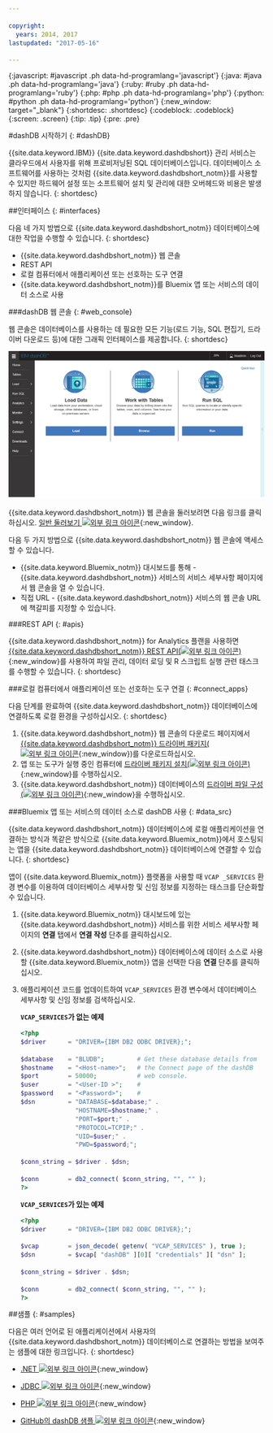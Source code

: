 ```yaml
---

copyright:
  years: 2014, 2017
lastupdated: "2017-05-16"

---
```


<!-- Attribute definitions --> 
{:javascript: #javascript .ph data-hd-programlang='javascript'}
{:java: #java .ph data-hd-programlang='java'}
{:ruby: #ruby .ph data-hd-programlang='ruby'}
{:php: #php .ph data-hd-programlang='php'}
{:python: #python .ph data-hd-programlang='python'}
{:new_window: target="_blank"}
{:shortdesc: .shortdesc}
{:codeblock: .codeblock}
{:screen: .screen}
{:tip: .tip}
{:pre: .pre}

#dashDB 시작하기
{: #dashDB}

{{site.data.keyword.IBM}} {{site.data.keyword.dashdbshort}} 관리 서비스는 클라우드에서 사용자를 위해 프로비저닝된 SQL 데이터베이스입니다. 데이터베이스 소프트웨어를 사용하는 것처럼 {{site.data.keyword.dashdbshort_notm}}를 사용할 수 있지만 하드웨어 설정 또는 소프트웨어 설치 및 관리에 대한 오버헤드와 비용은 발생하지 않습니다.
{: shortdesc}

##인터페이스
{: #interfaces}

다음 네 가지 방법으로 {{site.data.keyword.dashdbshort_notm}} 데이터베이스에 대한 작업을 수행할 수 있습니다.
{: shortdesc}

   * {{site.data.keyword.dashdbshort_notm}} 웹 콘솔
   * REST API
   * 로컬 컴퓨터에서 애플리케이션 또는 선호하는 도구 연결
   * {{site.data.keyword.dashdbshort_notm}}를 Bluemix 앱 또는 서비스의 데이터 소스로 사용

###dashDB 웹 콘솔
{: #web_console}

웹 콘솔은 데이터베이스를 사용하는 데 필요한 모든 기능(로드 기능, SQL 편집기, 드라이버 다운로드 등)에 대한 그래픽 인터페이스를 제공합니다.
{: shortdesc}

![{{site.data.keyword.dashdbshort_notm}} 웹 콘솔 대시보드 페이지 보기](images/console_v1.jpg)
<!-- ![View of {{site.data.keyword.dashdbshort_notm}} web console dashboard page](images/console_v2.jpg) -->

{{site.data.keyword.dashdbshort_notm}} 웹 콘솔을 둘러보려면 다음 링크를 클릭하십시오. [일반 둘러보기 ![외부 링크 아이콘](../../icons/launch-glyph.svg "외부 링크 아이콘")](http://ibm.biz/dashdb-general-quick-tour){:new_window}.

다음 두 가지 방법으로 {{site.data.keyword.dashdbshort_notm}} 웹 콘솔에 액세스할 수 있습니다.
   * {{site.data.keyword.Bluemix_notm}} 대시보드를 통해 - {{site.data.keyword.dashdbshort_notm}} 서비스의 서비스 세부사항 페이지에서 웹 콘솔을 열 수 있습니다.
   * 직접 URL - {{site.data.keyword.dashdbshort_notm}} 서비스의 웹 콘솔 URL에 책갈피를 지정할 수 있습니다.

###REST API
{: #apis}

{{site.data.keyword.dashdbshort_notm}} for Analytics 플랜을 사용하면 [{{site.data.keyword.dashdbshort_notm}} REST API(![외부 링크 아이콘](../../icons/launch-glyph.svg "외부 링크 아이콘"))](http://ibm.biz/dashdb-api){:new_window}를 사용하여 파일 관리, 데이터 로딩 및 R 스크립트 실행 관련 태스크를 수행할 수 있습니다.
{: shortdesc}

###로컬 컴퓨터에서 애플리케이션 또는 선호하는 도구 연결
{: #connect_apps}

다음 단계를 완료하여 {{site.data.keyword.dashdbshort_notm}} 데이터베이스에 연결하도록 로컬 환경을 구성하십시오.
{: shortdesc}

1. {{site.data.keyword.dashdbshort_notm}} 웹 콘솔의 다운로드 페이지에서 [{{site.data.keyword.dashdbshort_notm}} 드라이버 패키지(![외부 링크 아이콘](../../icons/launch-glyph.svg "외부 링크 아이콘")](https://www.ibm.com/support/knowledgecenter/SS6NHC/com.ibm.swg.im.dashdb.doc/connecting/connect_driver_package.html){:new_window})를 다운로드하십시오.
2. 앱 또는 도구가 실행 중인 컴퓨터에 [드라이버 패키지 설치(![외부 링크 아이콘](../../icons/launch-glyph.svg "외부 링크 아이콘"))](https://www.ibm.com/support/knowledgecenter/SS6NHC/com.ibm.swg.im.dashdb.doc/connecting/connect_driver_package_install.html){:new_window}를 수행하십시오.
3. {{site.data.keyword.dashdbshort_notm}} 데이터베이스의 [드라이버 파일 구성(![외부 링크 아이콘](../../icons/launch-glyph.svg "외부 링크 아이콘"))](https://www.ibm.com/support/knowledgecenter/en/SS6NHC/com.ibm.swg.im.dashdb.doc/connecting/connect_driver_package_config.html){:new_window}을 수행하십시오.

###Bluemix 앱 또는 서비스의 데이터 소스로 dashDB 사용
{: #data_src}

{{site.data.keyword.dashdbshort_notm}} 데이터베이스에 로컬 애플리케이션을 연결하는 방식과 똑같은 방식으로 {{site.data.keyword.Bluemix_notm}}에서 호스팅되는 앱을 {{site.data.keyword.dashdbshort_notm}} 데이터베이스에 연결할 수 있습니다.
{: shortdesc}

앱이 {{site.data.keyword.Bluemix_notm}} 플랫폼을 사용할 때 `VCAP _SERVICES` 환경 변수를 이용하여 데이터베이스 세부사항 및 신임 정보를 지정하는 태스크를 단순화할 수 있습니다.
1. {{site.data.keyword.Bluemix_notm}} 대시보드에 있는 {{site.data.keyword.dashdbshort_notm}} 서비스를 위한 서비스 세부사항 페이지의 **연결** 탭에서 **연결 작성** 단추를 클릭하십시오.
2. {{site.data.keyword.dashdbshort_notm}} 데이터베이스에 데이터 소스로 사용할 {{site.data.keyword.Bluemix_notm}} 앱을 선택한 다음 **연결** 단추를 클릭하십시오.
3. 애플리케이션 코드를 업데이트하여 `VCAP_SERVICES` 환경 변수에서 데이터베이스 세부사항 및 신임 정보를 검색하십시오.

    **`VCAP_SERVICES`가 없는 예제**

    ```php
    <?php
    $driver      = "DRIVER={IBM DB2 ODBC DRIVER};";

    $database    = "BLUDB";         # Get these database details from
    $hostname    = "<Host-name>";   # the Connect page of the dashDB
    $port        = 50000;           # web console.
    $user        = "<User-ID >";    #
    $password    = "<Password>";    #
    $dsn         = "DATABASE=$database;" .
                   "HOSTNAME=$hostname;" .
                   "PORT=$port;" .
                   "PROTOCOL=TCPIP;" .
                   "UID=$user;" .
                   "PWD=$password;";

    $conn_string = $driver . $dsn;

    $conn        = db2_connect( $conn_string, "", "" );
    ?>
    ```

    **`VCAP_SERVICES`가 있는 예제**

    ```php
    <?php
    $driver      = "DRIVER={IBM DB2 ODBC DRIVER};";

    $vcap        = json_decode( getenv( "VCAP_SERVICES" ), true );
    $dsn         = $vcap[ "dashDB" ][0][ "credentials" ][ "dsn" ];

    $conn_string = $driver . $dsn;
                                   
    $conn        = db2_connect( $conn_string, "", "" );
    ?>
    ```

##샘플
{: #samples}

다음은 여러 언어로 된 애플리케이션에서 사용자의 {{site.data.keyword.dashdbshort_notm}} 데이터베이스로 연결하는 방법을 보여주는 샘플에 대한 링크입니다.
{: shortdesc}

   * [.NET ![외부 링크 아이콘](../../icons/launch-glyph.svg "외부 링크 아이콘")](https://www.ibm.com/support/knowledgecenter/SS6NHC/com.ibm.swg.im.dashdb.doc/connecting/connect_connecting__net_applications.html){:new_window}
<!-- * [JAVA ![External link icon](../../icons/launch-glyph.svg "External link icon")](https://www.ibm.com/support/knowledgecenter/SS6NHC/com.ibm.swg.im.dashdb.doc/connecting/connect_connecting_java.html){:new_window} -->
   * [JDBC ![외부 링크 아이콘](../../icons/launch-glyph.svg "외부 링크 아이콘")](https://www.ibm.com/support/knowledgecenter/SS6NHC/com.ibm.swg.im.dashdb.doc/connecting/connect_connecting_jdbc_applications.html){:new_window}
<!-- * [Node.js ![External link icon](../../icons/launch-glyph.svg "External link icon")](https://www.ibm.com/support/knowledgecenter/SS6NHC/com.ibm.swg.im.dashdb.doc/connecting/connect_connecting_nodejs.html){:new_window} -->
   * [PHP ![외부 링크 아이콘](../../icons/launch-glyph.svg "외부 링크 아이콘")](https://www.ibm.com/support/knowledgecenter/SS6NHC/com.ibm.swg.im.dashdb.doc/connecting/connect_connecting_php.html){:new_window}
<!-- * [Python ![External link icon](../../icons/launch-glyph.svg "External link icon")](https://www.ibm.com/support/knowledgecenter/SS6NHC/com.ibm.swg.im.dashdb.doc/connecting/connect_connecting_python.html){:new_window} -->
   * [GitHub의 dashDB 샘플 ![외부 링크 아이콘](../../icons/launch-glyph.svg "외부 링크 아이콘")](https://github.com/IBM-Bluemix/dashdb-nodejs-helloworld){:new_window}



